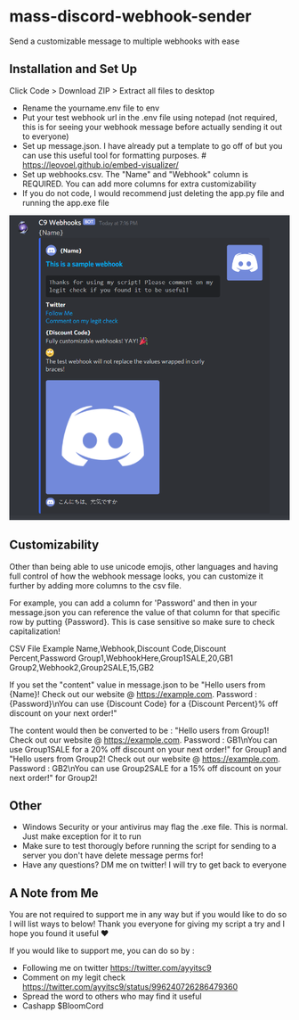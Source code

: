 # mass-discord-webhook-sender
Send a customizable message to multiple webhooks with ease


Installation and Set Up
------------
Click Code > Download ZIP > Extract all files to desktop

- Rename the yourname.env file to env
- Put your test webhook url in the .env file using notepad (not required, this is for seeing your webhook message before actually sending it out to everyone)
- Set up message.json. I have already put a template to go off of but you can use this useful tool for formatting purposes. # https://leovoel.github.io/embed-visualizer/
- Set up webhooks.csv. The "Name" and "Webhook" column is REQUIRED. You can add more columns for extra customizability
- If you do not code, I would recommend just deleting the app.py file and running the app.exe file

![Webhook Sample](https://github.com/ayyitsc9/mass-discord-webhook-sender/blob/main/sample.PNG)

Customizability
------------

Other than being able to use unicode emojis, other languages and having full control of how the webhook message looks, you can customize it further by adding more columns to the csv file.

For example, you can add a column for 'Password' and then in your message.json you can reference the value of that column for that specific row by putting {Password}. This is case sensitive so make sure to check capitalization! 

CSV File Example
Name,Webhook,Discount Code,Discount Percent,Password
Group1,WebhookHere,Group1SALE,20,GB1
Group2,Webhook2,Group2SALE,15,GB2

If you set the "content" value in message.json to be "Hello users from {Name}! Check out our website @ https://example.com. Password : {Password}\nYou can use {Discount Code} for a {Discount Percent}% off discount on your next order!"

The content would then be converted to be :
"Hello users from Group1! Check out our website @ https://example.com. Password : GB1\nYou can use Group1SALE for a 20% off discount on your next order!"
for Group1 and
"Hello users from Group2! Check out our website @ https://example.com. Password : GB2\nYou can use Group2SALE for a 15% off discount on your next order!"
for Group2!

Other
-----

- Windows Security or your antivirus may flag the .exe file. This is normal. Just make exception for it to run
- Make sure to test thorougly before running the script for sending to a server you don't have delete message perms for!
- Have any questions? DM me on twitter! I will try to get back to everyone


A Note from Me
-------
You are not required to support me in any way but if you would like to do so I will list ways to below! Thank you everyone for giving my script a try and I hope you found it useful ♥

 If you would like to support me, you can do so by :
- Following me on twitter https://twitter.com/ayyitsc9
- Comment on my legit check https://twitter.com/ayyitsc9/status/996240726286479360
- Spread the word to others who may find it useful
- Cashapp $BloomCord
